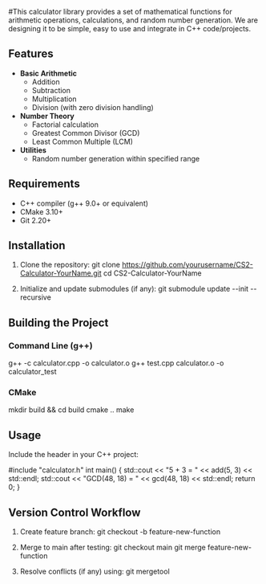 #This calculator library provides a set of mathematical functions for arithmetic operations, calculations, and random number generation. We are designing it to be simple, easy to use and integrate in C++ code/projects.

## Features

- **Basic Arithmetic**
  - Addition
  - Subtraction
  - Multiplication
  - Division (with zero division handling)
- **Number Theory**
  - Factorial calculation
  - Greatest Common Divisor (GCD)
  - Least Common Multiple (LCM)
- **Utilities**
  - Random number generation within specified range

## Requirements

- C++ compiler (g++ 9.0+ or equivalent)
- CMake 3.10+
- Git 2.20+

## Installation

1. Clone the repository: 
git clone https://github.com/yourusername/CS2-Calculator-YourName.git
cd CS2-Calculator-YourName

2. Initialize and update submodules (if any):
git submodule update --init --recursive

## Building the Project

### Command Line (g++)

g++ -c calculator.cpp -o calculator.o
g++ test.cpp calculator.o -o calculator_test

### CMake

mkdir build && cd build
cmake ..
make

## Usage

Include the header in your C++ project:

#include "calculator.h"
int main() {
std::cout << "5 + 3 = " << add(5, 3) << std::endl;
std::cout << "GCD(48, 18) = " << gcd(48, 18) << std::endl;
return 0;
}

## Version Control Workflow

1. Create feature branch:
git checkout -b feature-new-function

2. Merge to main after testing:
git checkout main
git merge feature-new-function

3. Resolve conflicts (if any) using:
git mergetool
